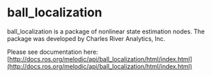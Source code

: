 # ball_localization

ball_localization is a package of nonlinear state estimation nodes. The package was developed by Charles River Analytics, Inc.

Please see documentation here: [http://docs.ros.org/melodic/api/ball_localization/html/index.html](http://docs.ros.org/melodic/api/ball_localization/html/index.html)

